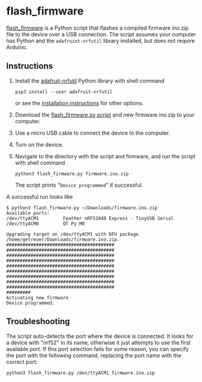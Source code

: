 # flash_firmware

[flash_firmware](/extras/tools/flash_firmware.py)
is a Python script that flashes a compiled firmware ino.zip file to the device
over a USB connection. The script assumes your computer has Python and
the `adafruint-nrfutil` library installed, but does not require Arduino.

## Instructions

1. Install the
   [adafruit-nrfutil](https://github.com/adafruit/Adafruit_nRF52_nrfutil) Python
   library with shell command

    ```{.sh}
    pip3 install --user adafruit-nrfutil
    ```

    or see the [installation
    instructions](https://github.com/adafruit/Adafruit_nRF52_nrfutil#installation)
    for other options.

2. Download the [flash_firmware.py script](/extras/tools/flash_firmware.py)
   and new firmware ino.zip to your computer.

3. Use a micro USB cable to connect the device to the computer.

4. Turn on the device.

5. Navigate to the directory with the script and firmware, and run the script
   with shell command

    ```{.sh}
    python3 flash_firmware.py firmware.ino.zip
    ```

   The script prints "`Device programmed`" if successful.


A successful run looks like

```
$ python3 flash_firmware.py ~/Downloads/firmware.ino.zip
Available ports:
/dev/ttyACM1         Feather nRF52840 Express - TinyUSB Serial
/dev/ttyACM0         QT Py M0

Upgrading target on /dev/ttyACM1 with DFU package /home/getreuer/Downloads/firmware.ino.zip.
########################################
########################################
########################################
########################################
########################################
########################################
########################################
########################################
########################################
#########
Activating new firmware
Device programmed.
```

## Troubleshooting

The script auto-detects the port where the device is connected. It looks for
a device with "nrf52" in its name, otherwise it just attempts to use the
first available port. If this port selection fails for some reason, you can
specify the port with the following command, replacing the port name with the
correct port:

```{.sh}
python3 flash_firmware.py /dev/ttyACM1 firmware.ino.zip
```
